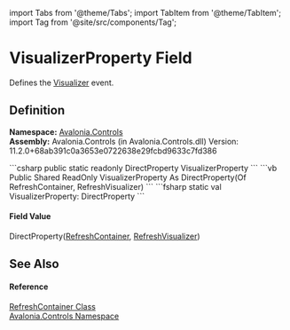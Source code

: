 import Tabs from '@theme/Tabs'; 
import TabItem from '@theme/TabItem'; 
import Tag from '@site/src/components/Tag'; 

# VisualizerProperty Field


Defines the <a href="P_Avalonia_Controls_RefreshContainer_Visualizer">Visualizer</a> event.



## Definition
**Namespace:** <a href="N_Avalonia_Controls">Avalonia.Controls</a>  
**Assembly:** Avalonia.Controls (in Avalonia.Controls.dll) Version: 11.2.0+68ab391c0a3653e0722638e29fcbd9633c7fd386

<Tabs groupId="api-code-preview">
<TabItem value="csharp" label="C#">
```csharp
public static readonly DirectProperty<RefreshContainer, RefreshVisualizer?> VisualizerProperty
```
</TabItem>
<TabItem value="vb" label="VB">
```vb
Public Shared ReadOnly VisualizerProperty As DirectProperty(Of RefreshContainer, RefreshVisualizer)
```
</TabItem>
<TabItem value="fsharp" label="F#">
```fsharp
static val VisualizerProperty: DirectProperty<RefreshContainer, RefreshVisualizer>
```
</TabItem>
</Tabs>



#### Field Value
DirectProperty(<a href="T_Avalonia_Controls_RefreshContainer">RefreshContainer</a>, <a href="T_Avalonia_Controls_RefreshVisualizer">RefreshVisualizer</a>)

## See Also


#### Reference
<a href="T_Avalonia_Controls_RefreshContainer">RefreshContainer Class</a>  
<a href="N_Avalonia_Controls">Avalonia.Controls Namespace</a>  
